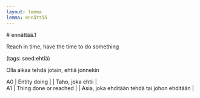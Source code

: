 ```yaml
---
layout: lemma
lemma: ennättää
---
```


<div class="sense">
# <span class="sensename">ennättää.1</span>

<span class="description">Reach in time, have the time to do something</span>

(tags: seed:ehtiä)

<span class="description">Olla aikaa tehdä jotain, ehtiä jonnekin</span>

A0 | Entity doing |   | Taho, joka ehtii |  
A1 | Thing done or reached |   | Asia, joka ehditään tehdä tai johon ehditään |  

</div>

